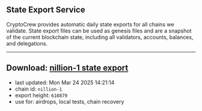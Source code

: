 ## State Export Service
CryptoCrew provides automatic daily state exports for all chains we validate. State export files can be used as genesis files and are a snapshot of the current blockchain state, including all validators, accounts, balances, and delegations.

---
**Download: [nillion-1 state export](https://ccv-s3.nbg1.your-objectstorage.com/SERVICE/nillion/nillion-1_export_610879.json)**
---

- last updated: Mon Mar 24 2025 14:21:14
- chain id: `nillion-1`
- export height: `610879`
- use for: airdrops, local tests, chain recovery
